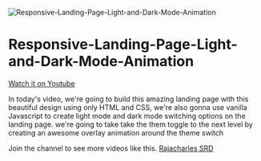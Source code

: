 ![Responsive-Landing-Page-Light-and-Dark-Mode-Animation](https://user-images.githubusercontent.com/82109268/131562956-ba6aafe0-ceaa-4b50-94fe-be640169a32f.jpg)
# Responsive-Landing-Page-Light-and-Dark-Mode-Animation

<a href="https://www.youtube.com/c/RajacharlesSRD">Watch it on Youtube</a> 

In today's video, we're going to build this amazing landing page with this beautiful design using only HTML and CSS, we're also gonna use vanilla Javascript to create light mode and dark mode switching options on the landing page. we're going to take take the them toggle to the next level by creating an awesome overlay animation around the theme switch

Join the channel to see more videos like this. <a href="https://www.youtube.com/c/RajacharlesSRD">Rajacharles SRD</a>

